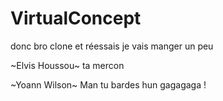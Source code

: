 # VirtualConcept
donc bro clone et réessais je vais manger un peu


~Elvis Houssou~
ta mercon 

~Yoann Wilson~
Man tu bardes hun gagagaga !
